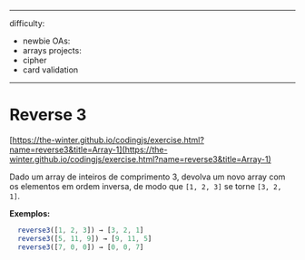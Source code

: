   ---
difficulty:
  - newbie
OAs:
  - arrays
projects:
  - cipher
  - card validation
---

# Reverse 3

[https://the-winter.github.io/codingjs/exercise.html?name=reverse3&title=Array-1](https://the-winter.github.io/codingjs/exercise.html?name=reverse3&title=Array-1)

Dado um array de inteiros de comprimento 3, devolva um novo array com os
elementos em ordem inversa, de modo que `[1, 2, 3]`  se torne `[3, 2, 1]`.

__Exemplos:__

```js
  reverse3([1, 2, 3]) → [3, 2, 1]
  reverse3([5, 11, 9]) → [9, 11, 5]
  reverse3([7, 0, 0]) → [0, 0, 7]
```
